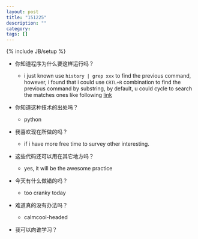 ```yaml
---
layout: post
title: "151225"
description: ""
category: 
tags: []
---
```

{% include JB/setup %}

* 你知道程序为什么要这样运行吗？
  * i just known use `history | grep xxx` to find the previous command, however, i found that i could use `CRTL+R` combination to find the previous command by substring, by default, u could cycle to search the matches ones like following [link](http://unix.stackexchange.com/questions/73498/how-to-cycle-through-reverse-i-search-in-bash)

* 你知道这种技术的出处吗？
  * python

* 我喜欢现在所做的吗？
  * if i have more free time to survey other interesting.

* 这些代码还可以用在其它地方吗？
  * yes, it will be the awesome practice

* 今天有什么做错的吗？
  * too cranky today

* 难道真的没有办法吗？
  * calmcool-headed 

* 我可以向谁学习？
 
